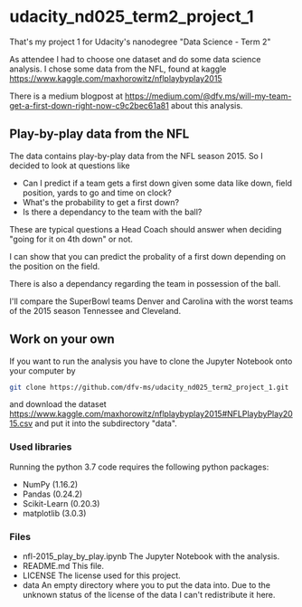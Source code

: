 # udacity_nd025_term2_project_1
That's my project 1 for Udacity's nanodegree "Data Science - Term 2"

As attendee I had to choose one dataset and do some data science analysis.
I chose some data from the NFL, found at kaggle https://www.kaggle.com/maxhorowitz/nflplaybyplay2015

There is a medium blogpost at https://medium.com/@dfv.ms/will-my-team-get-a-first-down-right-now-c9c2bec61a81 about this analysis.

## Play-by-play data from the NFL

The data contains play-by-play data from the NFL season 2015. So I decided to look at questions like

* Can I predict if a team gets a first down given some data like down, field position, yards to go and time on clock?
* What's the probability to get a first down?
* Is there a dependancy to the team with the ball?

These are typical questions a Head Coach should answer when deciding "going for
it on 4th down" or not.

I can show that you can predict the probality of a first down depending on the
position on the field.

There is also a dependancy regarding the team in possession of the ball.

I'll compare the SuperBowl teams Denver and Carolina with the worst teams of
the 2015 season Tennessee and Cleveland.

## Work on your own
If you want to run the analysis you have to clone the Jupyter Notebook onto your computer by

```bash
git clone https://github.com/dfv-ms/udacity_nd025_term2_project_1.git
```

and download the dataset https://www.kaggle.com/maxhorowitz/nflplaybyplay2015#NFLPlaybyPlay2015.csv and put it into the subdirectory "data".

### Used libraries
Running the python 3.7 code requires the following python packages:
  * NumPy (1.16.2)
  * Pandas (0.24.2)
  * Scikit-Learn (0.20.3)
  * matplotlib (3.0.3)

### Files
* nfl-2015_play_by_play.ipynb The Jupyter Notebook with the analysis.
* README.md This file.
* LICENSE The license used for this project.
* data An empty directory where you to put the data into. Due to the unknown status
of the license of the data I can't redistribute it here.
